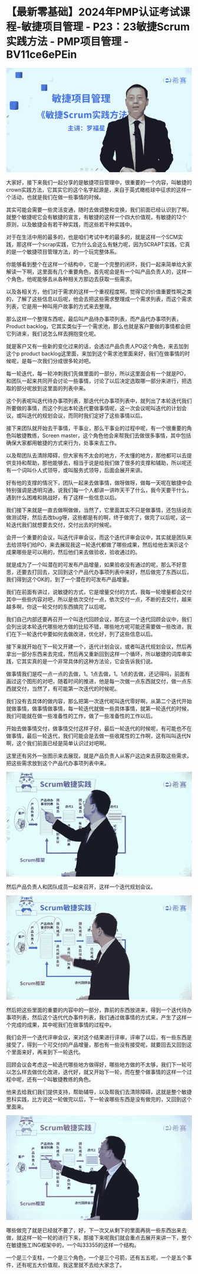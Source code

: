 # 【最新零基础】2024年PMP认证考试课程-敏捷项目管理 - P23：23敏捷Scrum实践方法 - PMP项目管理 - BV11ce6ePEin

![](img/bf6b4d454e83180051d3321ef016dbca_0.png)

大家好，接下来我们一起分享的是敏捷项目管理中，很重要的一个内容，叫敏捷的crown实践方法，它其实它的这个名字起源是，来自于英式橄榄球中征求的这样一个活动，也就是我们在做一些事情的时候。

其实可能会需要一些灵活变通，随时去做调整和变换，我们前面已经认识到了啊，就整个敏捷呢它会有敏捷的宣言，有敏捷的这样一个四大价值观，有敏捷的12个原则，以及敏捷会有若干种实践，而这些若干种实践中。

对于在生活中用的最多的，也是咱们考试中考的最多的，就是这样一个SCM实践，那这样一个scrap实践，它为什么会这么有魅力呢，因为SCRAPT实践，它真的是一个敏捷项目管理方法，的一个玩完整体系。

你能够看到整个在这样一个结构中，它是一个完整的闭环，我们一起来简单给大家解读一下啊，这里面有几个重要角色，首先呢会是有一个叫产品负责人的，这样一个角色，他呢能够去从各种相关方那边去获取一些需求。

以及各相关方，他们对于需求的这样一个重视程度啊，觉得它的价值重要性啊之类的，了解了这些信息以后呢，他会去把这些需求整理成一个需求列表，而这个需求列表，它是用一种叫用户故事的方式来去整理。

那么这样一个整理东西呢，最后叫产品待办事项列表，而产品代办事项列表，Product backlog，它其实类似于一个需求池，那么也就是客户要做的事情都会把它列进来，我们说怎么样去拥抱变化呢。

就是客户又有一些新的变化过来的话，会透过产品负责人PO这个角色，来去加到这个p product backlog这里面，来加到这个需求池里面来好，我们在做事情的时候呢，是每一次我们分成很多轮对吧。

每一轮迭代，每一轮冲刺我们先做里面的一部分，所以这里面会有一个就是PO，和团队一起来共同开会讨论一些事情，讨论了以后决定选取哪一部分来进行，把选取的部分呢放到这里面的列表中来。

这个列表呢叫迭代待办事项列表，那迭代代办事项列表中，就列出了本轮迭代我们所要做的事情，而这个列出本轮迭代要做事情呢，这一次会议呢叫迭代的计划会议，或叫迭代的规划会议，而同时我们定好了这些事情以后。

接下来团队就开始去干事情，干事业，那么干事业的过程中呢，有一个很重要的角色叫敏捷教练，Screen master，这个角色他会来帮我们去做很多事情，其中包括确保大家都用敏捷的方式来行为，处事来去工作。

以及帮团队去清除障碍，但大家有不太会的地方，不太懂的地方，那他都可以去提供支持和帮助，那他能够去，相当于说是给我们做了很多的支撑和辅助，所以呢还有一个词叫仆人式领导，或叫服务式领导，后面会展开来讲。

好有他的支撑的情况下，团队一起来去做事情，做呀做呀，做每一天呢在敏捷中会特别强调是透明沟通，说我们每一个人都讲一讲昨天干了什么，我今天要干什么，遇到什么困难和挑战好，有了这样一些信息以后。

我们接下来就是一直去做啊做做，当然了，它里面其实不只是做事情，还包括说去做测试呀，然后去改bug呀，这些都是有的啊，终于做完了，做完了以后呢，这一轮迭代我们就想要去交付，交付出去的时候呢。

会开一个重要的会议，叫迭代评审会议，而这个迭代评审会议中，其实就是团队来去给领导们给PO，来去展现我这一轮迭代都做了哪些成果，然后给他去演示这个成果哪些是可以用的，然后他们来去做验收，验收通过的。

就是成为了一个叫潜在的可发布产品增量，如果验收没有通过的呢，那么不好意思，还要去打回去，又回到这个产品代办事项列表中来好，然后做完了东西以后，我们得到这个OK的，到了一个潜在的可发布产品增量。

我们在前面有讲过，说敏捷的方式，它是增量交付的方式，我每一轮增量都会交付其中一些些内容对吧，所以是依次交付一点，依次交付一点，不断的去交付，越来越多啊，你这一轮交付的东西搞完了以后呢。

我们自己内部还要再召开一个叫迭代回顾会议，那在这一个迭代回顾会议中，我们会列出说本轮迭代哪些地方做的比较不错，哪些地方呢可能还需要做一些改进，我们在下一轮迭代中要如何去做改进，优化好，列了这些信息以后。

接下来就开始在下一轮又开建一个，迭代计划会议，或者叫迭代规划会议，然后再拿出一部分东西来去完成，然后再又重新回到这样一个循环，所以敏捷的词库串实践，它其实真的是一个非常具体的这种方法论，它会告诉我们说。

做事情我们是哎一点一点的去做，1。1点去做，1。1点的去做，还记得吗，前面有画过这个图形的对吧，随着时间的推进，他是每一次做一点东西就交付，做一点东西就交付，当然了，有可能第一次迭代的时候呢。

我们没有去具体的做内容，那么把第一次迭代呢叫迭代零好啊，从第二个迭代开始就做事情，做事情做事情，每一轮迭代就做一些具体事情，就第一轮迭代的时候，我们可能就在做一些准备性的工作，做了一些准备性的工作以后。

开始去做事情交付，做事情交付这样子好，最后一轮迭代的时候呢，有可能也不在做事情，最后一轮迭代，我们可能会是去做一些收尾性的工作啊，这有叫叫迭代N啊，这个我们前面已经是简单认识过对吧啊。

这里还有另外一张图示来去展现，就是产品负责人从客户这边来去获取这些需求，把这些需求放到这个产品代办事项列表中来。



![](img/bf6b4d454e83180051d3321ef016dbca_2.png)

然后产品负责人和团队成员一起来召开，这样一个迭代规划会议。

![](img/bf6b4d454e83180051d3321ef016dbca_4.png)

然后把这些里面的重要的内容中的一部分，靠前的东西放进来，得到一个迭代待办事项列表，然后这个迭代代办事件列表，我们通过做事情的方式来，产生了这样一个完成的成果，其中呢我们在做事情的过程中。

我们会开一个迭代评审会议，来对这个结果进行评审，评审了以后，有一些东西是接受了，得到一个可交付的产品增量，那也有一些没有接受呢，就要回去又回到这个里面来好，再来到下一轮迭代。

回顾会议会考虑这一轮迭代哪些地方做得好，哪些地方做的不太够，我们下一轮可以怎么样去做优化改进，迭代好，就又开始下一轮，而在整个做事情的这样一个过程中呢，还有一个叫敏捷教练的角色。

他来去给我们我们提供支持，帮助辅导，以及帮我们去清除障碍，这就是整个敏捷思科实践，比方说这一轮做完以后，下一轮诶哪些东西是没有做完的，又回到这个里面来。



![](img/bf6b4d454e83180051d3321ef016dbca_6.png)

哪些做完了就是已经就不要了，好，下一次又从剩下的里面再挑一些东西出来去做，就这样一轮一轮的进行下来，那接下来呢我们就会重点去展开来讲一下，整个在敏捷施工ING框架中的，一个叫33355的这样一个结构。

一个是三个支柱，一个是三个角色，一个是三个弓箭，还有五五呢，一个是五个事件，还有呢五大价值观，我这里就不去给大家念了。

